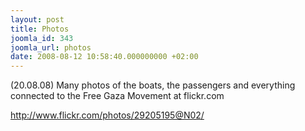 ```yaml
---
layout: post
title: Photos
joomla_id: 343
joomla_url: photos
date: 2008-08-12 10:58:40.000000000 +02:00
---
```

<p>(20.08.08) Many photos of the boats, the passengers and everything connected to the Free Gaza Movement at flickr.com</p><p><a href="http://www.flickr.com/photos/29205195@N02/">http://www.flickr.com/photos/29205195@N02/</a></p>
